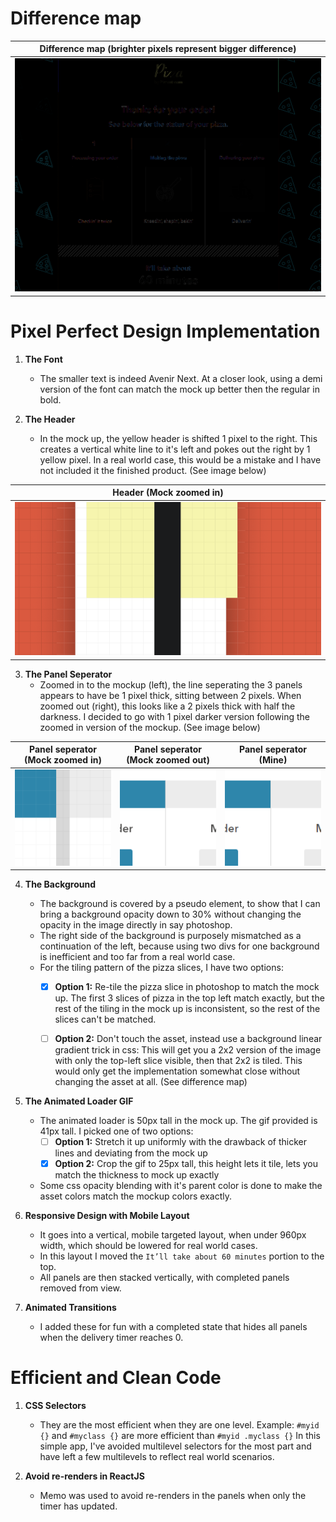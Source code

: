 # Difference map
| Difference map (brighter pixels represent bigger difference)  |
| ------------- | 
| ![](screenshots/diff.png) |

# Pixel Perfect Design Implementation

1) **The Font**
     - The smaller text is indeed Avenir Next. 
At a closer look, using a demi version of the font can match the mock up better then the regular in bold.


2) **The Header**
    - In the mock up, the yellow header is shifted 1 pixel to the right.
This creates a vertical white line to it's left and pokes out the right by 1 yellow pixel.
In a real world case, this would be a mistake and I have not included it the finished product. (See image below)

| Header (Mock zoomed in)  |
| ------------- | 
| ![](screenshots/header.png) |

3) **The Panel Seperator**
    - Zoomed in to the mockup (left), the line seperating the 3 panels appears to have be 1 pixel thick,
sitting between 2 pixels. When zoomed out (right), this looks like a 2 pixels thick with half the darkness.
I decided to go with 1 pixel darker version following the zoomed in version of the mockup. (See image below)

| Panel seperator (Mock zoomed in)  | Panel seperator (Mock zoomed out) | Panel seperator (Mine) |
| ------------- | ------------- | ------------- |
| ![](screenshots/seperator.png) | ![](screenshots/seperator2.png) | ![](screenshots/seperator3.png) |

4) **The Background**
    - The background is covered by a pseudo element, to show that I can bring a background opacity down to 30%
without changing the opacity in the image directly in say photoshop.
    - The right side of the background is purposely mismatched as a continuation of the left,
because using two divs for one background is inefficient and too far from a real world case.
    - For the tiling pattern of the pizza slices, I have two options:
        - [x] **Option 1:** Re-tile the pizza slice in photoshop to match the mock up. The first 3 slices of pizza in the top left match exactly, 
but the rest of the tiling in the mock up is inconsistent, so the rest of the slices can't be matched.
        - [ ] **Option 2:** Don't touch the asset, instead use a background linear gradient trick in css:
This will get you a 2x2 version of the image with only the top-left slice visible, then that 2x2 is tiled. This would only get the implementation somewhat close without changing the asset at all. (See difference map)


5) **The Animated Loader GIF**
    - The animated loader is 50px tall in the mock up. The gif provided is 41px tall. I picked one of two options:
      - [ ] **Option 1:** Stretch it up uniformly with the drawback of thicker lines and deviating from the mock up
      - [x] **Option 2:** Crop the gif to 25px tall, this height lets it tile, lets you match the thickness to mock up exactly
    - Some css opacity blending with it's parent color is done to make the asset colors match the mockup colors exactly.


6) **Responsive Design with Mobile Layout**
    - It goes into a vertical, mobile targeted layout, when under 960px width, which should be lowered for real world cases.
    - In this layout I moved the `It’ll take about 60 minutes` portion to the top.
    - All panels are then stacked vertically, with completed panels removed from view.


7) **Animated Transitions**
    - I added these for fun with a completed state that hides all panels when the delivery timer reaches 0.


# Efficient and Clean Code

1) **CSS Selectors**
    - They are the most efficient when they are one level.
Example: `#myid {}` and `#myclass {}` are more efficient than `#myid .myclass {}`
In this simple app, I've avoided multilevel selectors for the most part and have left a few multilevels to reflect real world scenarios.

2) **Avoid re-renders in ReactJS**
    - Memo was used to avoid re-renders in the panels when only the timer has updated.


